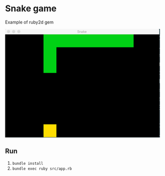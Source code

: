 # Snake game

Example of ruby2d gem

![demo](/assets/snake_demo.gif)

## Run

1. `bundle install`
1. `bundle exec ruby src/app.rb`